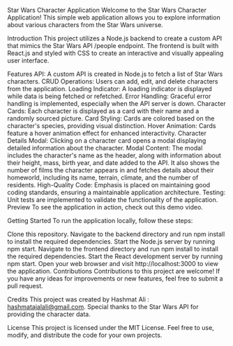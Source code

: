 Star Wars Character Application
Welcome to the Star Wars Character Application! This simple web application allows you to explore information about various characters from the Star Wars universe.

Introduction
This project utilizes a Node.js backend to create a custom API that mimics the Star Wars API /people endpoint. The frontend is built with React.js and styled with CSS to create an interactive and visually appealing user interface.

Features
API: A custom API is created in Node.js to fetch a list of Star Wars characters.
CRUD Operations: Users can add, edit, and delete characters from the application.
Loading Indicator: A loading indicator is displayed while data is being fetched or refetched.
Error Handling: Graceful error handling is implemented, especially when the API server is down.
Character Cards: Each character is displayed as a card with their name and a randomly sourced picture.
Card Styling: Cards are colored based on the character's species, providing visual distinction.
Hover Animation: Cards feature a hover animation effect for enhanced interactivity.
Character Details Modal: Clicking on a character card opens a modal displaying detailed information about the character.
Modal Content: The modal includes the character's name as the header, along with information about their height, mass, birth year, and date added to the API. It also shows the number of films the character appears in and fetches details about their homeworld, including its name, terrain, climate, and the number of residents.
High-Quality Code: Emphasis is placed on maintaining good coding standards, ensuring a maintainable application architecture.
Testing: Unit tests are implemented to validate the functionality of the application.
Preview
To see the application in action, check out this demo video.

Getting Started
To run the application locally, follow these steps:

Clone this repository.
Navigate to the backend directory and run npm install to install the required dependencies.
Start the Node.js server by running npm start.
Navigate to the frontend directory and run npm install to install the required dependencies.
Start the React development server by running npm start.
Open your web browser and visit http://localhost:3000 to view the application.
Contributions
Contributions to this project are welcome! If you have any ideas for improvements or new features, feel free to submit a pull request.

Credits
This project was created by Hashmat Ali : hashmatajalali@gmail.com.
Special thanks to the Star Wars API for providing the character data.

License
This project is licensed under the MIT License. Feel free to use, modify, and distribute the code for your own projects.
